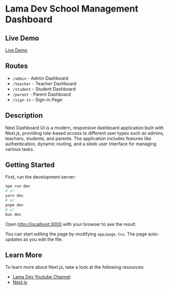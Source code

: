 # Lama Dev School Management Dashboard

## Live Demo

[Live Demo](https://next-dashboard-ui-mocha.vercel.app/admin)

## Routes

- `/admin` - Admin Dashboard
- `/teacher` - Teacher Dashboard
- `/student` - Student Dashboard
- `/parent` - Parent Dashboard
- `/sign-in` - Sign-in Page

## Description

Next Dashboard UI is a modern, responsive dashboard application built with Next.js, providing role-based access to different user types such as admins, teachers, students, and parents. The application includes features like authentication, dynamic routing, and a sleek user interface for managing various tasks.

## Getting Started

First, run the development server:

```bash
npm run dev
# or
yarn dev
# or
pnpm dev
# or
bun dev
```

Open [http://localhost:3000](http://localhost:3000) with your browser to see the result.

You can start editing the page by modifying `app/page.tsx`. The page auto-updates as you edit the file.

## Learn More

To learn more about Next.js, take a look at the following resources:

- [Lama Dev Youtube Channel](https://youtube.com/lamadev)
- [Next.js](https://nextjs.org/learn)
